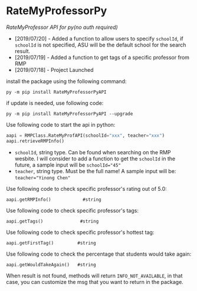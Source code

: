 # RateMyProfessorPy


*RateMyProfessor API for py(no auth required)*

* [2019/07/20] - Added a function to allow users to specify ```schoolId```, if ```schoolId``` is not specified, ASU will be the default school for the search result.
* [2019/07/19] - Added a function to get tags of a specific professor from RMP
* [2019/07/18] - Project Launched

install the package using the following command:

```
py -m pip install RateMyProfessorPyAPI
```

if update is needed, use following code:
```
py -m pip install RateMyProfessorPyAPI --upgrade
```

Use following code to start the api in python:
```py
aapi = RMPClass.RateMyProfAPI(schoolId="xxx", teacher="xxx")
aapi.retrieveRMPInfo()
```

* `schoolId`, string type. Can be found when searching on the RMP wesbite. I will consider to add a function to get the `schoolId` in the future, a sample input will be `schoolId="45"`
* `teacher`, string type. Must be the full name! A sample input will be: `teacher="Yinong Chen"`

Use following code to check specific professor's rating out of 5.0:
```
aapi.getRMPInfo()            #string
```

Use following code to check specific professor's tags:
```
aapi.getTags()              #string
```

Use following code to check specific professor's hottest tag:
```
aapi.getFirstTag()         #string
```

Use following code to check the percentage that students would take again:
```
aapi.getWouldTakeAgain()   #string
```

When result is not found, methods will return `INFO_NOT_AVAILABLE`, in that case, you can customize the msg that you want to return in the package.
